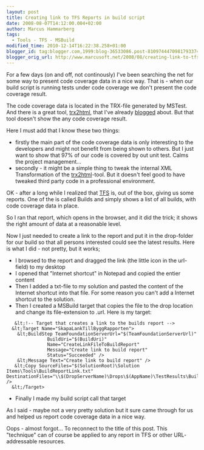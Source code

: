 ```yaml
---
layout: post
title: Creating link to TFS Reports in build script
date: 2008-08-07T14:12:00.004+02:00
author: Marcus Hammarberg
tags:
  - Tools - TFS - MSBuild
modified_time: 2010-12-14T16:22:38.258+01:00
blogger_id: tag:blogger.com,1999:blog-36533086.post-8109744470981793374
blogger_orig_url: http://www.marcusoft.net/2008/08/creating-link-to-tfs-reports-in-build.html
---
```


For a few days (on and off, not continously) I've been searching the
net for some way to present code coverage data in a nice way. That is -
when our build script is running tests under code coverage we don't
present the code coverage result.

The code coverage data is located in the TRX-file generated by MSTest. And
there is a great tool, [trx2html](http://www.codeplex.com/trx2html),
that I've already
[blogged](http://www.marcusoft.net/2008/03/publish-tfs-testresult-as-html.html)
about. But that tool doesn't show the any code coverage result.

Here I must add that I know these two things:

-   firstly the main part of the code coverage data is only interesting
    to the developers and might not benefit from being shown to
    others.
    But I just want to show that 97% of our code is covered by out unit
    test. Calms the project management...
-   secondly - it might be a simple thing to tweak the internal XML
    Transformation of the [trx2html](http://www.codeplex.com/trx2html)-tool.
    But it doesn't feel good to have tweaked third party code in a
    professional environment.

OK - after a long while I realized that [TFS](http://en.wikipedia.org/wiki/Team_Foundation_Server)
is, out of the box, giving us some reports. One of the is called Builds
and simply shows a list of all builds, with code coverage data in place.

So I ran that report, which opens in the browser, and it did the trick;
it shows the right amount of data at a reasonable level.

Now I just needed to create a link to the report and put it in the
drop-folder for our build so that all persons interested could see the
latest results. Here is what I did - not pretty, but it works;

-   I browsed to the report and dragged the link (the little icon in the
    url-field) to my desktop
-   I opened that "Internet shortcut" in Notepad and copied the <span
    id="SPELLING_ERROR_7" class="blsp-spelling-error">entier
    content
-   Then I added a txt-file to my solution and
    pasted the content of the Internet shortcut into that file.
    For some reason you can't add a Internet shortcut to the solution.
-   Then I created a MSBuild target that copies the
    file to the drop location and change its file-extension to .<span
    id="SPELLING_ERROR_10" class="blsp-spelling-error">url.
    Here is my target:

<!-- -->
       &lt;!-- Target that creates a link to the builds report -->
      &lt;Target Name="SkapaLankTillByggRapporten">
        &lt;BuildStep TeamFoundationServerUrl="$(TeamFoundationServerUrl)"
                   BuildUri="$(BuildUri)"
                   Name="CreateLinkFileToBuildReport"
                   Message="Create link to build report"
                   Status="Succeeded" />
        &lt;Message Text="Create link to build report" />
       &lt;Copy SourceFiles="$(SolutionRoot)\Solution Items\Tools\BuildReportLink.txt" DestinationFiles="\\$(DropServerName)\Drops\$(AppName)\TestResults\BuildReportLink.url" />
      &lt;/Target>
-   Finally I made my build script call that target

As I said - maybe not a very pretty solution but it sure came through
for us and helped us report code coverage data in a nice way.

<span id="SPELLING_ERROR_34"
class="blsp-spelling-corrected">Oops - almost forgot... To
reconnect to the title of this post. This "technique" can of course be
applied to any report in <span id="SPELLING_ERROR_35"
class="blsp-spelling-error">TFS or other URL-<span
id="SPELLING_ERROR_36"
class="blsp-spelling-corrected">addressable <span
id="SPELLING_ERROR_37"
class="blsp-spelling-corrected">resources.
